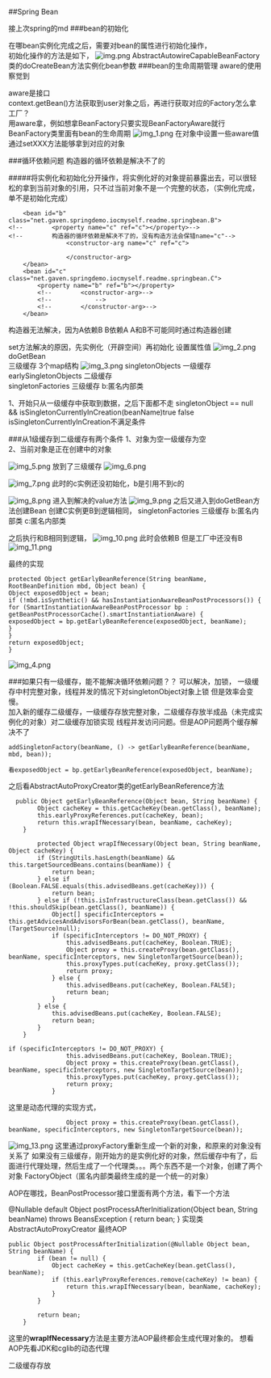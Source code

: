 ##Spring Bean

接上次spring的md
###bean的初始化

在哪bean实例化完成之后，需要对bean的属性进行初始化操作，  
初始化操作的方法是如下，
![img.png](img.png)
AbstractAutowireCapableBeanFactory类的doCreateBean方法实例化bean参数
###bean的生命周期管理
aware的使用 察觉到

aware是接口  
context.getBean()方法获取到user对象之后，再进行获取对应的Factory怎么拿工厂？  
用aware拿，例如想拿BeanFactory只要实现BeanFactoryAware就行  
BeanFactory类里面有bean的生命周期
![img_1.png](img_1.png)
在对象中设置一些aware值 通过setXXX方法能够拿到对应的对象  

###循环依赖问题
构造器的循环依赖是解决不了的 

#####将实例化和初始化分开操作，将实例化好的对象提前暴露出去，可以很轻松的拿到当前对象的引用，只不过当前对象不是一个完整的状态，（实例化完成，单不是初始化完成）




<!--        构造器的循环依赖是解决不了的，没有构造方法会保错name="c"-->

```
    <bean id="b" class="net.gaven.springdemo.iocmyself.readme.springbean.B">
<!--        <property name="c" ref="c"></property>-->
<!--        构造器的循环依赖是解决不了的，没有构造方法会保错name="c"-->
                <constructor-arg name="c" ref="c">
                    
                </constructor-arg>
    </bean>
    <bean id="c" class="net.gaven.springdemo.iocmyself.readme.springbean.C">
        <property name="b" ref="b"></property>
        <!--        <constructor-arg>-->
        <!--            -->
        <!--        </constructor-arg>-->
    </bean>
```
构造器无法解决，因为A依赖B B依赖A  A和B不可能同时通过构造器创建

set方法解决的原因，先实例化（开辟空间）再初始化 设置属性值
![img_2.png](img_2.png)
doGetBean  
三级缓存 3个map结构
![img_3.png](img_3.png)
singletonObjects        一级缓存  
earlySingletonObjects   二级缓存  
singletonFactories      三级缓存 b:匿名内部类

1、开始只从一级缓存中获取到数据，之后下面都不走 singletonObject == null && isSingletonCurrentlyInCreation(beanName)true false isSingletonCurrentlyInCreation不满足条件  


###从1级缓存到二级缓存有两个条件
1、对象为空一级缓存为空  
2、当前对象是正在创建中的对象  


![img_5.png](img_5.png)
放到了三级缓存
![img_6.png](img_6.png)

![img_7.png](img_7.png)
此时的c实例还没初始化，b是引用不到c的

![img_8.png](img_8.png)
进入到解决的value方法
![img_9.png](img_9.png)
之后又进入到doGetBean方法创建Bean
创建C实例更B到逻辑相同，
singletonFactories      三级缓存 b:匿名内部类 c:匿名内部类

之后执行和B相同到逻辑，
![img_10.png](img_10.png)
此时会依赖B 但是工厂中还没有B
![img_11.png](img_11.png)


最终的实现
```
protected Object getEarlyBeanReference(String beanName, RootBeanDefinition mbd, Object bean) {
Object exposedObject = bean;
if (!mbd.isSynthetic() && hasInstantiationAwareBeanPostProcessors()) {
for (SmartInstantiationAwareBeanPostProcessor bp : getBeanPostProcessorCache().smartInstantiationAware) {
exposedObject = bp.getEarlyBeanReference(exposedObject, beanName);
}
}
return exposedObject;
}
```
![img_4.png](img_4.png)


###如果只有一级缓存，能不能解决循环依赖问题？？ 
可以解决，加锁，
一级缓存中村完整对象，线程并发的情况下对singletonObject对象上锁
但是效率会变慢。  
加入新的缓存二级缓存，一级缓存存放完整对象，二级缓存存放半成品（未完成实例化的对象）对二级缓存加锁实现
线程并发访问问题。但是AOP问题两个缓存解决不了
```
addSingletonFactory(beanName, () -> getEarlyBeanReference(beanName, mbd, bean));

看exposedObject = bp.getEarlyBeanReference(exposedObject, beanName);

```
之后看AbstractAutoProxyCreator类的getEarlyBeanReference方法

```
  public Object getEarlyBeanReference(Object bean, String beanName) {
        Object cacheKey = this.getCacheKey(bean.getClass(), beanName);
        this.earlyProxyReferences.put(cacheKey, bean);
        return this.wrapIfNecessary(bean, beanName, cacheKey);
    }
    
        protected Object wrapIfNecessary(Object bean, String beanName, Object cacheKey) {
        if (StringUtils.hasLength(beanName) && this.targetSourcedBeans.contains(beanName)) {
            return bean;
        } else if (Boolean.FALSE.equals(this.advisedBeans.get(cacheKey))) {
            return bean;
        } else if (!this.isInfrastructureClass(bean.getClass()) && !this.shouldSkip(bean.getClass(), beanName)) {
            Object[] specificInterceptors = this.getAdvicesAndAdvisorsForBean(bean.getClass(), beanName, (TargetSource)null);
            if (specificInterceptors != DO_NOT_PROXY) {
                this.advisedBeans.put(cacheKey, Boolean.TRUE);
                Object proxy = this.createProxy(bean.getClass(), beanName, specificInterceptors, new SingletonTargetSource(bean));
                this.proxyTypes.put(cacheKey, proxy.getClass());
                return proxy;
            } else {
                this.advisedBeans.put(cacheKey, Boolean.FALSE);
                return bean;
            }
        } else {
            this.advisedBeans.put(cacheKey, Boolean.FALSE);
            return bean;
        }
    }
```
```
if (specificInterceptors != DO_NOT_PROXY) {
                this.advisedBeans.put(cacheKey, Boolean.TRUE);
                Object proxy = this.createProxy(bean.getClass(), beanName, specificInterceptors, new SingletonTargetSource(bean));
                this.proxyTypes.put(cacheKey, proxy.getClass());
                return proxy;
            } 
```
这里是动态代理的实现方式，
```
                Object proxy = this.createProxy(bean.getClass(), beanName, specificInterceptors, new SingletonTargetSource(bean));

```
![img_13.png](img_13.png)
这里通过proxyFactory重新生成一个新的对象，和原来的对象没有关系了
如果没有三级缓存，刚开始方的是实例化好的对象，然后缓存中有了，后面进行代理处理，然后生成了一个代理类。。。两个东西不是一个对象，创建了两个对象
FactoryObject（匿名内部类最终生成的是一个统一的对象）


AOP在哪找，BeanPostProcessor接口里面有两个方法，看下一个方法  

@Nullable
default Object postProcessAfterInitialization(Object bean, String beanName) throws BeansException {
return bean;
}
实现类AbstractAutoProxyCreator
最终AOP
```
public Object postProcessAfterInitialization(@Nullable Object bean, String beanName) {
        if (bean != null) {
            Object cacheKey = this.getCacheKey(bean.getClass(), beanName);
            if (this.earlyProxyReferences.remove(cacheKey) != bean) {
                return this.wrapIfNecessary(bean, beanName, cacheKey);
            }
        }

        return bean;
    }

```
这里的**wrapIfNecessary**方法是主要方法AOP最终都会生成代理对象的。
想看AOP先看JDK和cglib的动态代理

二级缓存存放


